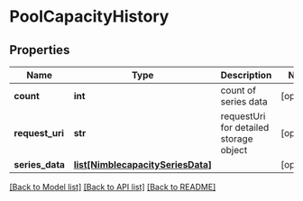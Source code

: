 # PoolCapacityHistory

## Properties
Name | Type | Description | Notes
------------ | ------------- | ------------- | -------------
**count** | **int** | count of series data | [optional] 
**request_uri** | **str** | requestUri for detailed storage object | [optional] 
**series_data** | [**list[NimblecapacitySeriesData]**](NimblecapacitySeriesData.md) |  | [optional] 

[[Back to Model list]](../README.md#documentation-for-models) [[Back to API list]](../README.md#documentation-for-api-endpoints) [[Back to README]](../README.md)


